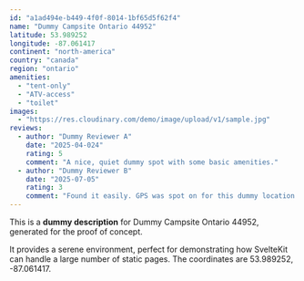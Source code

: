 ```yaml
---
id: "a1ad494e-b449-4f0f-8014-1bf65d5f62f4"
name: "Dummy Campsite Ontario 44952"
latitude: 53.989252
longitude: -87.061417
continent: "north-america"
country: "canada"
region: "ontario"
amenities:
  - "tent-only"
  - "ATV-access"
  - "toilet"
images:
  - "https://res.cloudinary.com/demo/image/upload/v1/sample.jpg"
reviews:
  - author: "Dummy Reviewer A"
    date: "2025-04-024"
    rating: 5
    comment: "A nice, quiet dummy spot with some basic amenities."
  - author: "Dummy Reviewer B"
    date: "2025-07-05"
    rating: 3
    comment: "Found it easily. GPS was spot on for this dummy location."
---
```


This is a **dummy description** for Dummy Campsite Ontario 44952, generated for the proof of concept.

It provides a serene environment, perfect for demonstrating how SvelteKit can handle a large number of static pages. The coordinates are 53.989252, -87.061417.
